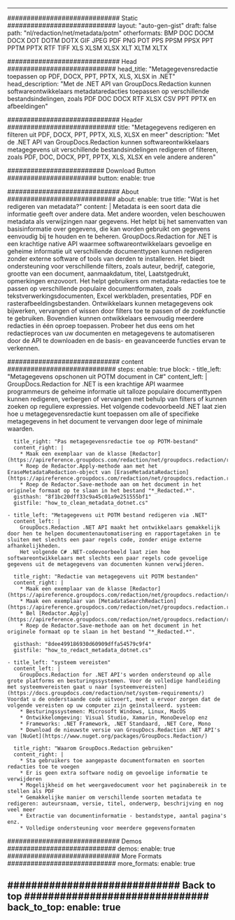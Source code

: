 
---
############################# Static ############################
layout: "auto-gen-gist" 
draft: false
path: "nl/redaction/net/metadata/potm"
otherformats: BMP DOC DOCM DOCX DOT DOTM DOTX GIF JPEG PDF PNG POT PPS PPSM PPSX PPT PPTM PPTX RTF TIFF XLS XLSM XLSX XLT XLTM XLTX  

############################# Head ############################
head_title: "Metagegevensredactie toepassen op PDF, DOCX, PPT, PPTX, XLS, XLSX in .NET"
head_description: "Met de .NET API van GroupDocs.Redaction kunnen softwareontwikkelaars metadataredacties toepassen op verschillende bestandsindelingen, zoals PDF DOC DOCX RTF XLSX CSV PPT PPTX en afbeeldingen"

############################# Header ############################
title: "Metagegevens redigeren en filteren uit PDF, DOCX, PPT, PPTX, XLS, XLSX en meer"
description: "Met de .NET API van GroupDocs.Redaction kunnen softwareontwikkelaars metagegevens uit verschillende bestandsindelingen redigeren of filteren, zoals PDF, DOC, DOCX, PPT, PPTX, XLS, XLSX en vele andere anderen"

######################### Download Button #######################
button:
    enable: true

############################# About ############################
about:
    enable: true
    title: "Wat is het redigeren van metadata?"
    content: |
        Metadata is een soort data die informatie geeft over andere data. Met andere woorden, velen beschouwen metadata als verwijzingen naar gegevens. Het helpt bij het samenvatten van basisinformatie over gegevens, die kan worden gebruikt om gegevens eenvoudig bij te houden en te beheren. GroupDocs.Redaction for .NET is een krachtige native API waarmee softwareontwikkelaars gevoelige en geheime informatie uit verschillende documenttypen kunnen redigeren zonder externe software of tools van derden te installeren. Het biedt ondersteuning voor verschillende filters, zoals auteur, bedrijf, categorie, grootte van een document, aanmaakdatum, titel, Laatstgedrukt, opmerkingen enzovoort. Het helpt gebruikers om metadata-redacties toe te passen op verschillende populaire documentformaten, zoals tekstverwerkingsdocumenten, Excel werkbladen, presentaties, PDF en rasterafbeeldingsbestanden. Ontwikkelaars kunnen metagegevens ook bijwerken, vervangen of wissen door filters toe te passen of de zoekfunctie te gebruiken. Bovendien kunnen ontwikkelaars eenvoudig meerdere redacties in één oproep toepassen. Probeer het dus eens om het redactieproces van uw documenten en metagegevens te automatiseren door de API te downloaden en de basis- en geavanceerde functies ervan te verkennen.

############################# content ############################
steps:
    enable: true
    block:
    - title_left: "Metagegevens opschonen uit POTM document in C#"
      content_left: |
        GroupDocs.Redaction for .NET is een krachtige API waarmee programmeurs de geheime informatie uit talloze populaire documenttypen kunnen redigeren, verbergen of vervangen met behulp van filters of kunnen zoeken op reguliere expressies.
        Het volgende codevoorbeeld .NET laat zien hoe u metagegevensredactie kunt toepassen om alle of specifieke metagegevens in het document te vervangen door lege of minimale waarden.

      title_right: "Pas metagegevensredactie toe op POTM-bestand"
      content_right: |
        * Maak een exemplaar van de klasse [Redactor](https://apireference.groupdocs.com/redaction/net/groupdocs.redaction/redactor)
        * Roep de Redactor.Apply-methode aan met het EraseMetadataRedaction-object van [EraseMetadataRedaction](https://apireference.groupdocs.com/redaction/net/groupdocs.redaction.redactions/erasemetadataRedaction)
        * Roep de Redactor.Save-methode aan om het document in het originele formaat op te slaan in het bestand "*_Redacted.*".        
      gisthash: "8f1bc20dff33c9a45c01a9e251555bf1"
      gistfile: "how_to_clean_metadata_dotnet.cs"

    - title_left: "Metagegevens uit POTM bestand redigeren via .NET"
      content_left: |
        GroupDocs.Redaction .NET API maakt het ontwikkelaars gemakkelijk door hen te helpen documentenautomatisering en rapportagetaken in te sluiten met slechts een paar regels code, zonder enige externe afhankelijkheden.
        Het volgende C# .NET-codevoorbeeld laat zien hoe softwareontwikkelaars met slechts een paar regels code gevoelige gegevens uit de metagegevens van documenten kunnen verwijderen.
        
      title_right: "Redactie van metagegevens uit POTM bestanden"
      content_right: |
        * Maak een exemplaar van de klasse [Redactor](https://apireference.groupdocs.com/redaction/net/groupdocs.redaction/redactor)
        * Maak een exemplaar van [MetadataSearchRedaction](https://apireference.groupdocs.com/redaction/net/groupdocs.redaction.redactions/metadatasearchredaction)
        * Bel [Redactor.Apply](https://apireference.groupdocs.com/redaction/net/groupdocs.redaction/redactor/methods/apply/index) 
        * Roep de Redactor.Save-methode aan om het document in het originele formaat op te slaan in het bestand "*_Redacted.*".
        
      gisthash: "8dee499186930d60909dffa54579c9f4"
      gistfile: "how_to_redact_metadata_dotnet.cs"

    - title_left: "systeem vereisten"
      content_left: |
        GroupDocs.Redaction for .NET API's worden ondersteund op alle grote platforms en besturingssystemen. Voor de volledige handleiding met systeemvereisten gaat u naar [systeemvereisten](https://docs.groupdocs.com/redaction/net/system-requirements/) Voordat u de onderstaande code uitvoert, moet u ervoor zorgen dat de volgende vereisten op uw computer zijn geïnstalleerd. systeem:
        * Besturingssystemen: Microsoft Windows, Linux, MacOS
        * Ontwikkelomgeving: Visual Studio, Xamarin, MonoDevelop enz
        * Frameworks: .NET Framework, .NET Standaard, .NET Core, Mono
        * Download de nieuwste versie van GroupDocs.Redaction .NET API's van [NuGet](https://www.nuget.org/packages/GroupDocs.Redaction/)
        
      title_right: "Waarom GroupDocs.Redaction gebruiken"
      content_right: |
        * Sta gebruikers toe aangepaste documentformaten en soorten redacties toe te voegen
        * Er is geen extra software nodig om gevoelige informatie te verwijderen
        * Mogelijkheid om het weergavedocument voor het paginabereik in te stellen als PDF
        * Gemakkelijke manier om verschillende soorten metadata te redigeren: auteursnaam, versie, titel, onderwerp, beschrijving en nog veel meer
        * Extractie van documentinformatie - bestandstype, aantal pagina's enz.
        * Volledige ondersteuning voor meerdere gegevensformaten

############################# Demos ############################
demos:
    enable: true
############################# More Formats ############################
more_formats:
    enable: true

############################# Back to top ###############################
back_to_top:
    enable: true
---
